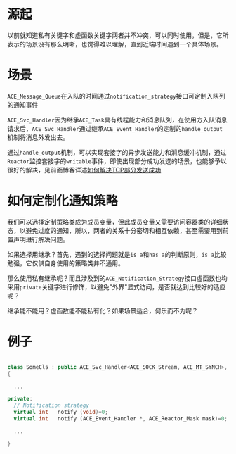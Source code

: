 # 源起
以前就知道私有关键字和虚函数关键字两者并不冲突，可以同时使用，但是，它所表示的场景没有那么明晰，也觉得难以理解，直到近端时间遇到一个具体场景。

# 场景

`ACE_Message_Queue`在入队的时间通过`notification_strategy`接口可定制入队列的通知事件

`ACE_Svc_Handler`因为继承`ACE_Task`具有线程能力和消息队列，在使用方入队消息请求后，`ACE_Svc_Handler`通过继承`ACE_Event_Handler`的定制的`handle_output`机制将消息外发出去。

通过`handle_output`机制，可以实现套接字的异步发送能力和消息缓冲机制，通过`Reactor`监控套接字的`writable`事件，即使出现部分成功发送的场景，也能够予以很好的解决，见前面博客详述[如何解决TCP部分发送成功](https://blog.csdn.net/jkler_doyourself/article/details/133362965)

# 如何定制化通知策略
我们可以选择定制策略类成为成员变量，但此成员变量又需要访问容器类的详细状态，以避免过度的通知，所以，两者的关系十分密切和相互依赖，甚至需要用到前置声明进行解决问题。

如果选择用继承？首先，遇到的选择问题就是`is a`和`has a`的判断原则，`is a`比较勉强，它仅供自身使用的策略类并不通用。

那么使用私有继承呢？而且涉及到的`ACE_Notification_Strategy`接口虚函数也均采用`private`关键字进行修饰，以避免"外界"显式访问，是否就达到比较好的适应呢？

继承能不能用？虚函数能不能私有化？如果场景适合，何乐而不为呢？

# 例子
```cpp

class SomeCls : public ACE_Svc_Handler<ACE_SOCK_Stream, ACE_MT_SYNCH>, private ACE_Notification_Strategy
{

  ...

private:
  // Notification strategy
  virtual int   notify (void)=0;
  virtual int   notify (ACE_Event_Handler *, ACE_Reactor_Mask mask)=0;

  ...

}

```




